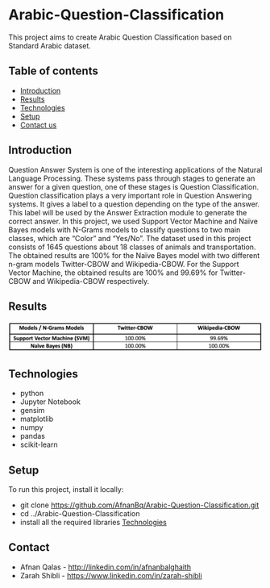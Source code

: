 # Arabic-Question-Classification
This project aims to create Arabic Question Classification based on Standard Arabic dataset.
## Table of contents
* [Introduction](#introduction)
* [Results](#results)
* [Technologies](#technologies)
* [Setup](#setup)
* [Contact us](#contact-us)


## Introduction
Question Answer System is one of the interesting applications of the Natural Language Processing.  These systems pass through stages to generate an answer for a given question, one of these stages is Question Classification. Question classification plays a very important role in Question Answering systems. It gives a label to a question depending on the type of the answer. This label will be used by the Answer Extraction module to generate the correct answer. In this project, we used Support Vector Machine and Naïve Bayes models with N-Grams models to classify questions to two main classes, which are “Color” and “Yes/No”. The dataset used in this project consists of 1645 questions about 18 classes of animals and transportation. The obtained results are 100% for the Naïve Bayes model with two different n-gram models Twitter-CBOW and Wikipedia-CBOW. For the Support Vector Machine, the obtained results are 100% and 99.69% for Twitter-CBOW and Wikipedia-CBOW respectively.

## Results
![alt text](https://github.com/AfnanBq/Arabic-Question-Classification/blob/master/results.png?raw=true)

## Technologies
* python 
* Jupyter Notebook
* gensim 
* matplotlib 
* numpy 
* pandas 
* scikit-learn

## Setup
To run this project, install it locally:
* git clone https://github.com/AfnanBq/Arabic-Question-Classification.git
* cd ../Arabic-Question-Classification 
* install all the required libraries [Technologies](#technologies)


## Contact
* Afnan Qalas - http://linkedin.com/in/afnanbalghaith
* Zarah Shibli - https://www.linkedin.com/in/zarah-shibli

